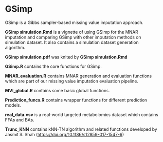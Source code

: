 # GSimp
GSimp is a Gibbs sampler-based missing value imputation approach.

**GSimp simulation.Rmd** is a vignette of using GSimp for the MNAR imputation and comparing GSimp with other imputation methods on simulation dataset. It also contains a simulation dataset generation algorithm.

**GSimp simulation.pdf** was knited by **GSimp simulation.Rmd**

**GSimp.R** contains the core functions for GSimp.

**MNAR_evaluation.R** contains MNAR generation and evaluation functions which are part of our missing value imputation evaluation pipeline.

**MVI_global.R** contains some basic global functions.

**Prediction_funcs.R** contains wrapper functions for different prediction models.

**real_data.csv** is a real-world targeted metabolomics dataset which contains FFAs and BAs.

**Trunc_KNN** contains kNN-TN algorithm and related functions developed by Jasmit S. Shah (https://doi.org/10.1186/s12859-017-1547-6)

